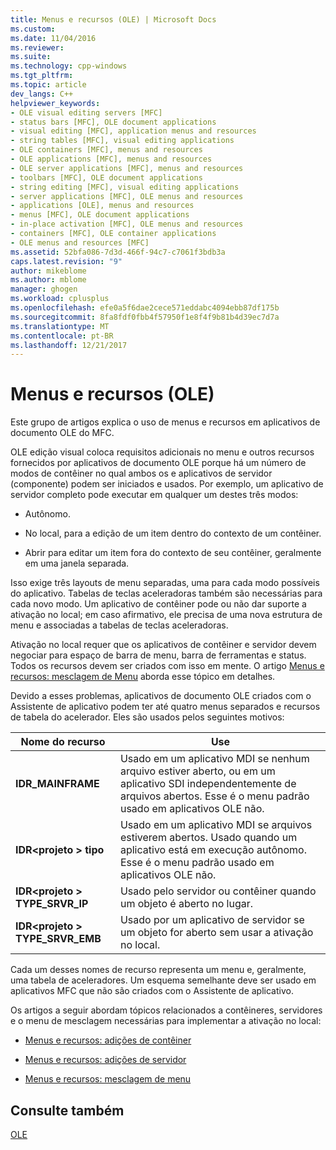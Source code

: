 ```yaml
---
title: Menus e recursos (OLE) | Microsoft Docs
ms.custom: 
ms.date: 11/04/2016
ms.reviewer: 
ms.suite: 
ms.technology: cpp-windows
ms.tgt_pltfrm: 
ms.topic: article
dev_langs: C++
helpviewer_keywords:
- OLE visual editing servers [MFC]
- status bars [MFC], OLE document applications
- visual editing [MFC], application menus and resources
- string tables [MFC], visual editing applications
- OLE containers [MFC], menus and resources
- OLE applications [MFC], menus and resources
- OLE server applications [MFC], menus and resources
- toolbars [MFC], OLE document applications
- string editing [MFC], visual editing applications
- server applications [MFC], OLE menus and resources
- applications [OLE], menus and resources
- menus [MFC], OLE document applications
- in-place activation [MFC], OLE menus and resources
- containers [MFC], OLE container applications
- OLE menus and resources [MFC]
ms.assetid: 52bfa086-7d3d-466f-94c7-c7061f3bdb3a
caps.latest.revision: "9"
author: mikeblome
ms.author: mblome
manager: ghogen
ms.workload: cplusplus
ms.openlocfilehash: efe0a5f6dae2cece571eddabc4094ebb87df175b
ms.sourcegitcommit: 8fa8fdf0fbb4f57950f1e8f4f9b81b4d39ec7d7a
ms.translationtype: MT
ms.contentlocale: pt-BR
ms.lasthandoff: 12/21/2017
---
```

# <a name="menus-and-resources-ole"></a>Menus e recursos (OLE)
Este grupo de artigos explica o uso de menus e recursos em aplicativos de documento OLE do MFC.  
  
 OLE edição visual coloca requisitos adicionais no menu e outros recursos fornecidos por aplicativos de documento OLE porque há um número de modos de contêiner no qual ambos os e aplicativos de servidor (componente) podem ser iniciados e usados. Por exemplo, um aplicativo de servidor completo pode executar em qualquer um destes três modos:  
  
-   Autônomo.  
  
-   No local, para a edição de um item dentro do contexto de um contêiner.  
  
-   Abrir para editar um item fora do contexto de seu contêiner, geralmente em uma janela separada.  
  
 Isso exige três layouts de menu separadas, uma para cada modo possíveis do aplicativo. Tabelas de teclas aceleradoras também são necessárias para cada novo modo. Um aplicativo de contêiner pode ou não dar suporte a ativação no local; em caso afirmativo, ele precisa de uma nova estrutura de menu e associadas a tabelas de teclas aceleradoras.  
  
 Ativação no local requer que os aplicativos de contêiner e servidor devem negociar para espaço de barra de menu, barra de ferramentas e status. Todos os recursos devem ser criados com isso em mente. O artigo [Menus e recursos: mesclagem de Menu](../mfc/menus-and-resources-menu-merging.md) aborda esse tópico em detalhes.  
  
 Devido a esses problemas, aplicativos de documento OLE criados com o Assistente de aplicativo podem ter até quatro menus separados e recursos de tabela do acelerador. Eles são usados pelos seguintes motivos:  
  
|Nome do recurso|Use|  
|-------------------|---------|  
|**IDR_MAINFRAME**|Usado em um aplicativo MDI se nenhum arquivo estiver aberto, ou em um aplicativo SDI independentemente de arquivos abertos. Esse é o menu padrão usado em aplicativos OLE não.|  
|**IDR\<projeto > tipo**|Usado em um aplicativo MDI se arquivos estiverem abertos. Usado quando um aplicativo está em execução autônomo. Esse é o menu padrão usado em aplicativos OLE não.|  
|**IDR\<projeto > TYPE_SRVR_IP**|Usado pelo servidor ou contêiner quando um objeto é aberto no lugar.|  
|**IDR\<projeto > TYPE_SRVR_EMB**|Usado por um aplicativo de servidor se um objeto for aberto sem usar a ativação no local.|  
  
 Cada um desses nomes de recurso representa um menu e, geralmente, uma tabela de aceleradores. Um esquema semelhante deve ser usado em aplicativos MFC que não são criados com o Assistente de aplicativo.  
  
 Os artigos a seguir abordam tópicos relacionados a contêineres, servidores e o menu de mesclagem necessárias para implementar a ativação no local:  
  
-   [Menus e recursos: adições de contêiner](../mfc/menus-and-resources-container-additions.md)  
  
-   [Menus e recursos: adições de servidor](../mfc/menus-and-resources-server-additions.md)  
  
-   [Menus e recursos: mesclagem de menu](../mfc/menus-and-resources-menu-merging.md)  
  
## <a name="see-also"></a>Consulte também  
 [OLE](../mfc/ole-in-mfc.md)

